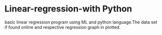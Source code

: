 # Linear-regression-with Python

basic linear regression program using ML and python language.The data
set if found online and respective regression graph in plotted.
